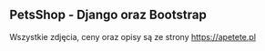 ## PetsShop - Django oraz Bootstrap

Wszystkie zdjęcia, ceny oraz opisy są ze strony https://apetete.pl


